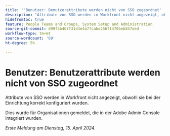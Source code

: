 ```yaml
---
title: '"Benutzer: Benutzerattribute werden nicht von SSO zugeordnet'
description: "Attribute von SSO werden in Workfront nicht angezeigt, obwohl sie bei der Einrichtung korrekt konfiguriert wurden."
hidefromtoc: true
feature: People Teams and Groups, System Setup and Administration
source-git-commit: d99f5b467f31d4e4a77cabe25671470beb847eed
workflow-type: tm+mt
source-wordcount: '69'
ht-degree: 5%

---
```



# Benutzer: Benutzerattribute werden nicht von SSO zugeordnet

Attribute von SSO werden in Workfront nicht angezeigt, obwohl sie bei der Einrichtung korrekt konfiguriert wurden.

Dies wurde für Organisationen gemeldet, die in der Adobe Admin Console integriert wurden.

_Erste Meldung am Dienstag, 15. April 2024._

